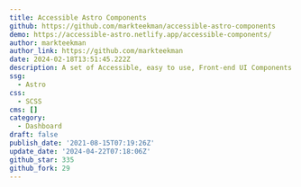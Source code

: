 ```yaml
---
title: Accessible Astro Components
github: https://github.com/markteekman/accessible-astro-components
demo: https://accessible-astro.netlify.app/accessible-components/
author: markteekman
author_link: https://github.com/markteekman
date: 2024-02-18T13:51:45.222Z
description: A set of Accessible, easy to use, Front-end UI Components for Astro.
ssg:
  - Astro
css:
  - SCSS
cms: []
category:
  - Dashboard
draft: false
publish_date: '2021-08-15T07:19:26Z'
update_date: '2024-04-22T07:18:06Z'
github_star: 335
github_fork: 29
---
```

